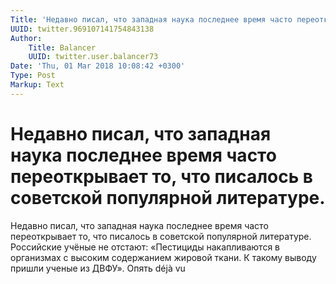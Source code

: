 ```yaml
---
Title: 'Недавно писал, что западная наука последнее время часто переоткрывает то, что писалось в советской популярной литературе.'
UUID: twitter.969107141754843138
Author:
    Title: Balancer
    UUID: twitter.user.balancer73
Date: 'Thu, 01 Mar 2018 10:08:42 +0300'
Type: Post
Markup: Text
---
```


# Недавно писал, что западная наука последнее время часто переоткрывает то, что писалось в советской популярной литературе.

Недавно писал, что западная наука последнее время часто
переоткрывает то, что писалось в советской популярной
литературе. Российские учёные не отстают: «Пестициды
накапливаются в организмах с высоким содержанием жировой
ткани. К такому выводу пришли ученые из ДВФУ». Опять déjà vu
